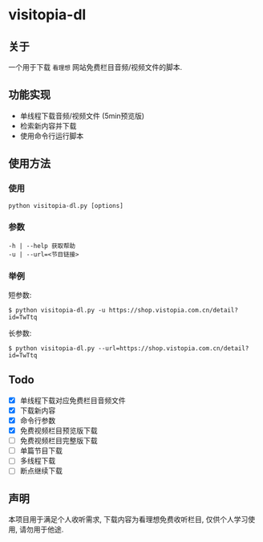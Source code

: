 # visitopia-dl

## 关于

一个用于下载 `看理想` 网站免费栏目音频/视频文件的脚本.

## 功能实现

- 单线程下载音频/视频文件 (5min预览版)
- 检索新内容并下载
- 使用命令行运行脚本

## 使用方法

### 使用

    python visitopia-dl.py [options]

### 参数

    -h | --help 获取帮助
    -u | --url=<节目链接>

### 举例

短参数:

```
$ python visitopia-dl.py -u https://shop.vistopia.com.cn/detail?id=TwTtq
```

长参数:

```
$ python visitopia-dl.py --url=https://shop.vistopia.com.cn/detail?id=TwTtq
```

## Todo

- [x] 单线程下载对应免费栏目音频文件
- [x] 下载新内容
- [x] 命令行参数
- [x] 免费视频栏目预览版下载
- [ ] 免费视频栏目完整版下载
- [ ] 单篇节目下载
- [ ] 多线程下载
- [ ] 断点继续下载

## 声明

本项目用于满足个人收听需求, 下载内容为看理想免费收听栏目, 仅供个人学习使用, 请勿用于他途.
